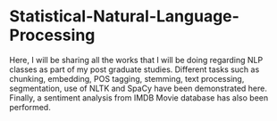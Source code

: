# Statistical-Natural-Language-Processing
Here, I will be sharing all the works that I will be doing regarding NLP classes as part of my post graduate studies.
Different tasks such as chunking, embedding, POS tagging, stemming, text processing, segmentation, use of NLTK and SpaCy have been demonstrated here. Finally, a sentiment analysis 
from IMDB Movie database has also been performed.
